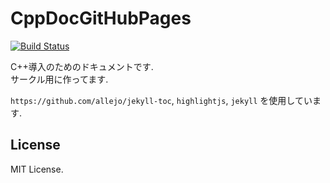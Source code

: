# CppDocGitHubPages

[![Build Status](https://travis-ci.org/skatto/CppDocGitHubPages.svg?branch=master)](https://travis-ci.org/skatto/CppDocGitHubPages)

C++導入のためのドキュメントです.  
サークル用に作ってます.

`https://github.com/allejo/jekyll-toc`, `highlightjs`, `jekyll`
を使用しています.

## License

MIT License.
